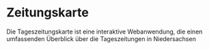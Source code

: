 # Zeitungskarte
Die Tageszeitungskarte ist eine interaktive Webanwendung, die einen umfassenden Überblick über die Tageszeitungen in Niedersachsen
